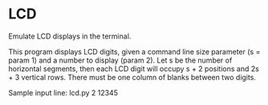 # LCD

Emulate LCD displays in the terminal.

 This program displays LCD digits, given a command line size 
 parameter (s = param 1) and a number to display (param 2).
 Let s be the number of horizontal segments, then each LCD digit will
 occupy s + 2 positions and 2s + 3 vertical rows.
 There must be one column of blanks between two digits.

Sample input line:   lcd.py 2 12345
